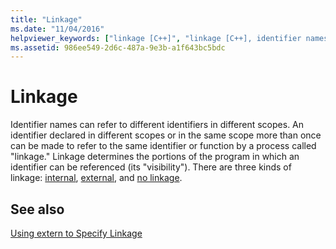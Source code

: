 ```yaml
---
title: "Linkage"
ms.date: "11/04/2016"
helpviewer_keywords: ["linkage [C++]", "linkage [C++], identifier names and scope"]
ms.assetid: 986ee549-2d6c-487a-9e3b-a1f643bc5bdc
---
```

# Linkage

Identifier names can refer to different identifiers in different scopes. An identifier declared in different scopes or in the same scope more than once can be made to refer to the same identifier or function by a process called "linkage." Linkage determines the portions of the program in which an identifier can be referenced (its "visibility"). There are three kinds of linkage: [internal](../c-language/internal-linkage.md), [external](../c-language/external-linkage.md), and [no linkage](../c-language/no-linkage.md).

## See also

[Using extern to Specify Linkage](../cpp/using-extern-to-specify-linkage.md)
